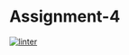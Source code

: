 # Assignment-4
[![linter](https://github.com/A-Land/Assignment-4/workflows/linter/badge.svg)](https://github.com/marketplace/actions/super-linter)
